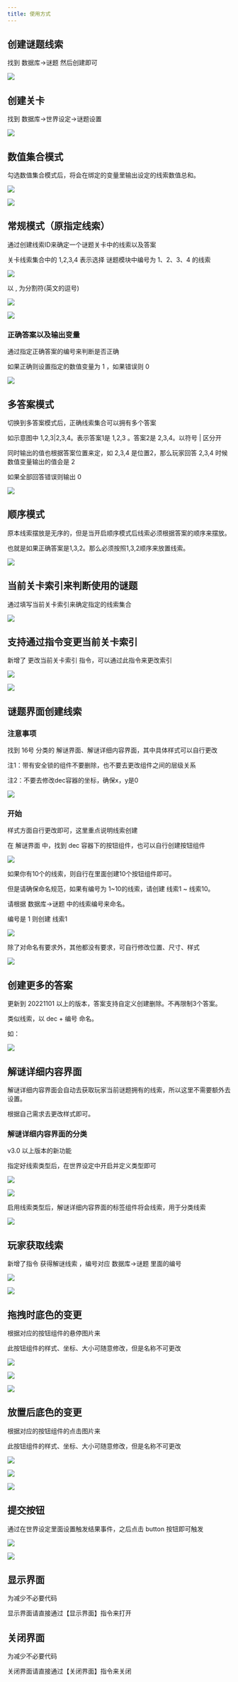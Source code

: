 ```yaml
---
title: 使用方式
---
```


## 创建谜题线索

找到 数据库->谜题 然后创建即可

![](https://assbak.gcw.wiki/docs/202312241944564.png)

## 创建关卡

找到 数据库->世界设定->谜题设置

![](https://assbak.gcw.wiki/docs/202312241945185.png)

## 数值集合模式

勾选数值集合模式后，将会在绑定的变量里输出设定的线索数值总和。

![](https://assbak.gcw.wiki/docs/202312241945699.png)

![](https://assbak.gcw.wiki/docs/202312241945544.png)

## 常规模式（原指定线索）

通过创建线索ID来确定一个谜题关卡中的线索以及答案

关卡线索集合中的 1,2,3,4 表示选择 谜题模块中编号为 1、2、3、4 的线索

![](https://assbak.gcw.wiki/docs/202312241945306.png)

以 , 为分割符(英文的逗号)

![](https://assbak.gcw.wiki/docs/202312241945759.png)

![](https://assbak.gcw.wiki/docs/202312241946647.png)

### 正确答案以及输出变量

通过指定正确答案的编号来判断是否正确

如果正确则设置指定的数值变量为 1 ，如果错误则 0

![](https://assbak.gcw.wiki/docs/202312241946238.png)

## 多答案模式

切换到多答案模式后，正确线索集合可以拥有多个答案

如示意图中 1,2,3|2,3,4。表示答案1是 1,2,3 。答案2是 2,3,4。以符号 | 区分开

同时输出的值也根据答案位置来定，如 2,3,4 是位置2，那么玩家回答 2,3,4 时候数值变量输出的值会是 2

如果全部回答错误则输出 0

![](https://assbak.gcw.wiki/docs/202312241946898.png)

## 顺序模式

原本线索摆放是无序的，但是当开启顺序模式后线索必须根据答案的顺序来摆放。

也就是如果正确答案是1,3,2。那么必须按照1,3,2顺序来放置线索。

![](https://assbak.gcw.wiki/docs/202312241946414.png)

## 当前关卡索引来判断使用的谜题

通过填写当前关卡索引来确定指定的线索集合

![](https://assbak.gcw.wiki/docs/202312241946480.png)

## 支持通过指令变更当前关卡索引

新增了 更改当前关卡索引 指令，可以通过此指令来更改索引

![](https://assbak.gcw.wiki/docs/202312241946109.png)

![](https://assbak.gcw.wiki/docs/202312241946068.png)

## 谜题界面创建线索

### 注意事项

找到 16号 分类的 解谜界面、解谜详细内容界面，其中具体样式可以自行更改

注1：带有安全锁的组件不要删除，也不要去更改组件之间的层级关系

注2：不要去修改dec容器的坐标，确保x，y是0

![](https://assbak.gcw.wiki/docs/202312241947012.png)

### 开始

样式方面自行更改即可，这里重点说明线索创建

在 解谜界面 中，找到 dec 容器下的按钮组件，也可以自行创建按钮组件

![](https://assbak.gcw.wiki/docs/202312241947281.png)

如果你有10个的线索，则自行在里面创建10个按钮组件即可。

但是请确保命名规范，如果有编号为 1~10的线索，请创建 线索1 ~ 线索10。

请根据 数据库->谜题 中的线索编号来命名。

编号是 1 则创建 线索1

![](https://assbak.gcw.wiki/docs/202312241947755.png)

除了对命名有要求外，其他都没有要求，可自行修改位置、尺寸、样式

![](https://assbak.gcw.wiki/docs/202312241947451.png)

## 创建更多的答案

更新到 20221101 以上的版本，答案支持自定义创建删除。不再限制3个答案。

类似线索，以 dec + 编号 命名。

如：

![](https://assbak.gcw.wiki/docs/202312241947265.png)

## 解谜详细内容界面

解谜详细内容界面会自动去获取玩家当前谜题拥有的线索，所以这里不需要额外去设置。

根据自己需求去更改样式即可。

### 解谜详细内容界面的分类

v3.0 以上版本的新功能

指定好线索类型后，在世界设定中开启并定义类型即可

![](https://assbak.gcw.wiki/docs/202312241949080.png)

![](https://assbak.gcw.wiki/docs/202312241950667.png)

启用线索类型后，解谜详细内容界面的标签组件将会线索，用于分类线索

![](https://assbak.gcw.wiki/docs/202312241951448.png)

## 玩家获取线索

新增了指令 获得解谜线索 ，编号对应 数据库->谜题 里面的编号

![](https://assbak.gcw.wiki/docs/202312241931112.png)

![](https://assbak.gcw.wiki/docs/202312241931397.png)

## 拖拽时底色的变更

根据对应的按钮组件的悬停图片来

此按钮组件的样式、坐标、大小可随意修改，但是名称不可更改

![](https://assbak.gcw.wiki/docs/202312241932585.png)

![](https://assbak.gcw.wiki/docs/202312241932637.png)

![](https://assbak.gcw.wiki/docs/202312241932787.png)

## 放置后底色的变更

根据对应的按钮组件的点击图片来

此按钮组件的样式、坐标、大小可随意修改，但是名称不可更改

![](https://assbak.gcw.wiki/docs/202312241935633.png)

![](https://assbak.gcw.wiki/docs/202312241935472.png)

![](https://assbak.gcw.wiki/docs/202312241935330.png)

## 提交按钮

通过在世界设定里面设置触发结果事件，之后点击 button 按钮即可触发

![](https://assbak.gcw.wiki/docs/202404212122304.png)

![](https://assbak.gcw.wiki/docs/202404212122633.png)

## 显示界面

为减少不必要代码

显示界面请直接通过【显示界面】指令来打开

## 关闭界面

为减少不必要代码

关闭界面请直接通过【关闭界面】指令来关闭